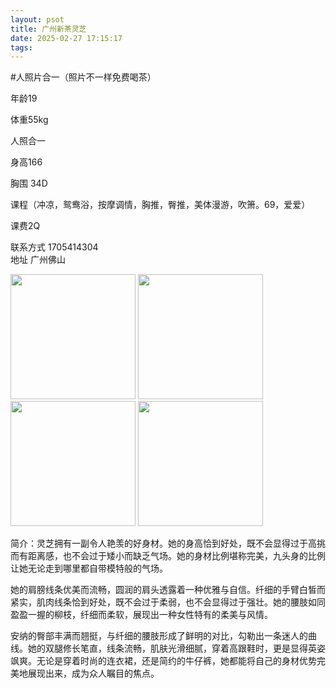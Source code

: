 ```yaml
---
layout: psot
title: 广州新茶灵芝
date: 2025-02-27 17:15:17
tags:
---
```

#人照片合一（照片不一样免费喝茶）

年龄19

体重55kg

人照合一

身高166

胸围 34D

课程（冲凉，鸳鸯浴，按摩调情，胸推，臀推，美体漫游，吹箫。69，爱爱）

课费2Q

联系方式 1705414304  
地址 广州佛山

<img src="https://junajax.github.io/TestHexo/images/1.png" style="height: 200px;">
<img src="https://junajax.github.io/TestHexo/images/2.png" style="height: 200px;"> 
<img src="https://junajax.github.io/TestHexo/images/3.png" style="height: 200px;">
<img src="https://junajax.github.io/TestHexo/images/4.jpg" style="height: 200px;">

简介：灵芝拥有一副令人艳羡的好身材。她的身高恰到好处，既不会显得过于高挑而有距离感，也不会过于矮小而缺乏气场。她的身材比例堪称完美，九头身的比例让她无论走到哪里都自带模特般的气场。

她的肩膀线条优美而流畅，圆润的肩头透露着一种优雅与自信。纤细的手臂白皙而紧实，肌肉线条恰到好处，既不会过于柔弱，也不会显得过于强壮。她的腰肢如同盈盈一握的柳枝，纤细而柔软，展现出一种女性特有的柔美与风情。

安纳的臀部丰满而翘挺，与纤细的腰肢形成了鲜明的对比，勾勒出一条迷人的曲线。她的双腿修长笔直，线条流畅，肌肤光滑细腻，穿着高跟鞋时，更是显得英姿飒爽。无论是穿着时尚的连衣裙，还是简约的牛仔裤，她都能将自己的身材优势完美地展现出来，成为众人瞩目的焦点。

